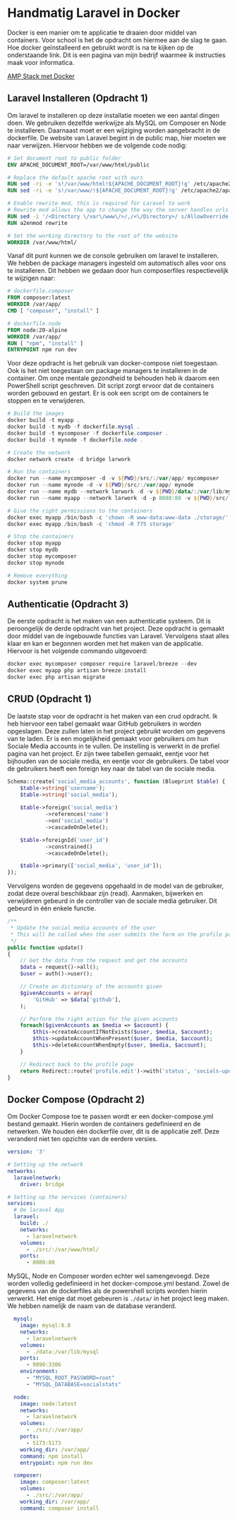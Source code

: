 # Handmatig Laravel in Docker

Docker is een manier om te applicatie te draaien door middel van containers.
Voor school is het de opdracht om hiermee aan de slag te gaan.
Hoe docker geïnstalleerd en gebruikt wordt is na te kijken op de onderstaande link.
Dit is een pagina van mijn bedrijf waarmee ik instructies maak voor informatica.

[AMP Stack met Docker](https://github.com/De-Informatica-Student/docker-amp-stack)

## Laravel Installeren (Opdracht 1)

Om laravel te installeren op deze installatie moeten we een aantal dingen doen.
We gebruiken dezelfde werkwijze als MySQL om Composer en Node te installeren.
Daarnaast moet er een wijziging worden aangebracht in de dockerfile.
De website van Laravel begint in de public map, hier moeten we naar verwijzen.
Hiervoor hebben we de volgende code nodig:

```dockerfile
# Set document root to public folder
ENV APACHE_DOCUMENT_ROOT=/var/www/html/public 

# Replace the default apache root with ours
RUN sed -ri -e 's!/var/www/html!${APACHE_DOCUMENT_ROOT}!g' /etc/apache2/sites-available/*.conf 
RUN sed -ri -e 's!/var/www/!${APACHE_DOCUMENT_ROOT}!g' /etc/apache2/apache2.conf /etc/apache2/conf-available/*.conf

# Enable rewrite mod, this is required for Laravel to work
# Rewrite mod allows the app to change the way the server handles urls
RUN sed -i '/<Directory \/var\/www\/>/,/<\/Directory>/ s/AllowOverride None/AllowOverride All/' /etc/apache2/apache2.conf 
RUN a2enmod rewrite

# Set the working directory to the root of the website
WORKDIR /var/www/html/
```

Vanaf dit punt kunnen we de console gebruiken om laravel te installeren.
We hebben de package managers ingesteld om automatisch alles voor ons te installeren.
Dit hebben we gedaan door hun composerfiles respectievelijk te wijzigen naar:

```dockerfile
# dockerfile.composer
FROM composer:latest
WORKDIR /var/app/
CMD [ "composer", "install" ]

# dockerfile.node
FROM node:20-alpine
WORKDIR /var/app/
RUN [ "npm", "install" ]
ENTRYPOINT npm run dev
```

Voor deze opdracht is het gebruik van docker-compose niet toegestaan.
Ook is het niet toegestaan om package managers te installeren in de container.
Om onze mentale gezondheid te behouden heb ik daarom een PowerShell script geschreven.
Dit script zorgt ervoor dat de containers worden gebouwd en gestart.
Er is ook een script om de containers te stoppen en te verwijderen.

```powershell
# Build the images
docker build -t myapp .
docker build -t mydb -f dockerfile.mysql .
docker build -t mycomposer -f dockerfile.composer .
docker build -t mynode -f dockerfile.node .

# Create the network
docker network create -d bridge larwork

# Run the containers
docker run --name mycomposer -d -v ${PWD}/src/:/var/app/ mycomposer
docker run --name mynode -d -v ${PWD}/src/:/var/app/ mynode
docker run --name mydb --network larwork -d -v ${PWD}/data/:/var/lib/mysql/ mydb
docker run --name myapp --network larwork -d -p 8080:80 -v ${PWD}/src/:/var/www/html/ myapp

# Give the right permissions to the containers
docker exec myapp /bin/bash -c 'chown -R www-data:www-data ./storage/'
docker exec myapp /bin/bash -c 'chmod -R 775 storage'
```

```powershell
# Stop the containers
docker stop myapp
docker stop mydb
docker stop mycomposer
docker stop mynode

# Remove everything
docker system prune
```

## Authenticatie (Opdracht 3)

De eerste opdracht is het maken van een authenticatie systeem.
Dit is peroongelijk de derde opdracht van het project.
Deze opdracht is gemaakt door middel van de ingebouwde functies van Laravel.
Vervolgens staat alles klaar en kan er begonnen worden met het maken van de applicatie.
Hiervoor is het volgende commando uitgevoerd:

```powershell
docker exec mycomposer composer require laravel/breeze --dev
docker exec myapp php artisan breeze:install
docker exec php artisan migrate
```

## CRUD (Opdracht 1)

De laatste stap voor de opdracht is het maken van een crud opdracht.
Ik heb hiervoor een tabel gemaakt waar GitHub gebruikers in worden opgeslagen.
Deze zullen laten in het project gebruikt worden om gegevens van te laden.
Er is een mogelijkheid gemaakt voor gebruikers om hun Sociale Media accounts in te vullen.
De instelling is verwerkt in de profiel pagina van het project.
Er zijn twee tabellen gemaakt, eentje voor het bijhouden van de sociale media, en eentje voor de gebruikers.
De tabel voor de gebruikers heeft een foreign key naar de tabel van de sociale media.

```php
Schema::create('social_media_accounts', function (Blueprint $table) {
    $table->string('username');
    $table->string('social_media');
    
    $table->foreign('social_media')
            ->references('name')
            ->on('social_media')
            ->cascadeOnDelete();

    $table->foreignId('user_id')
            ->constrained()
            ->cascadeOnDelete();

    $table->primary(['social_media', 'user_id']);
});
```

Vervolgens worden de gegevens opgehaald in de model van de gebruiker,
zodat deze overal beschikbaar zijn (read).
Aanmaken, bijwerken en verwijderen gebeurd in de controller van de sociale media gebruiker.
Dit gebeurd in één enkele functie.

```php
/**
 * Update the social media accounts of the user
 * This will be called when the user submits the form on the profile page
 */
public function update() 
{
    // Get the data from the request and get the accounts
    $data = request()->all();
    $user = auth()->user();

    // Create an dictionary of the accounts given
    $givenAccounts = array(
        'GitHub' => $data['github'],
    );

    // Perform the right action for the given accounts
    foreach($givenAccounts as $media => $account) {
        $this->createAccountIfNotExists($user, $media, $account);
        $this->updateAccountWhenPresent($user, $media, $account);
        $this->deleteAccountWhenEmpty($user, $media, $account);
    }

    // Redirect back to the profile page
    return Redirect::route('profile.edit')->with('status', 'socials-updated');
}
```

## Docker Compose (Opdracht 2)

Om Docker Compose toe te passen wordt er een docker-compose.yml bestand gemaakt.
Hierin worden de containers gedefinieerd en de netwerken.
We houden één dockerfile over, dit is de applicatie zelf.
Deze veranderd niet ten opzichte van de eerdere versies.

```yaml
version: '3'

# Setting up the network
networks:
  laravelnetwork:
    driver: bridge

# Setting up the services (containers)
services:
  # De laravel App
  laravel:
    build: ./
    networks:
      - laravelnetwork
    volumes:
      - ./src/:/var/www/html/
    ports:
      - 8080:80
```

MySQL, Node en Composer worden echter wel samengevoegd.
Deze worden volledig gedefinieerd in het docker-compose.yml bestand.
Zowel de gegevens van de dockerfiles als de powershell scripts worden hierin verwerkt.
Het enige dat moet gebeuren is ```./data/``` in het project leeg maken.
We hebben namelijk de naam van de database veranderd.

```yaml
  mysql:
    image: mysql:8.0
    networks:
      - laravelnetwork
    volumes:
      - ./data:/var/lib/mysql
    ports:
      - 9090:3306
    environment:
      - "MYSQL_ROOT_PASSWORD=root"
      - "MYSQL_DATABASE=socialstats"

  node:
    image: node:latest
    networks:
      - laravelnetwork
    volumes:
      - ./src/:/var/app/
    ports:
      - 5173:5173
    working_dir: /var/app/
    command: npm install
    entrypoint: npm run dev

  composer:
    image: composer:latest
    volumes:
      - ./src/:/var/app/
    working_dir: /var/app/
    command: composer install
```
